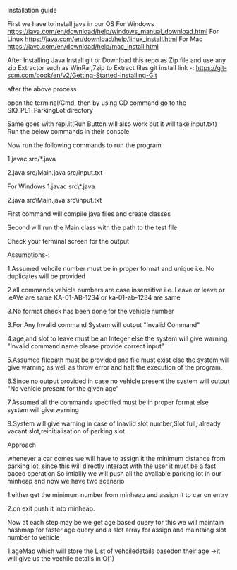 Installation guide

First we have to install java in our OS
For Windows
https://java.com/en/download/help/windows_manual_download.html
For Linux
https://java.com/en/download/help/linux_install.html
For Mac
https://java.com/en/download/help/mac_install.html

After Installing Java
Install git or Download this repo as Zip file and use any zip Extractor such as WinRar,7zip
to Extract files
git install link -: https://git-scm.com/book/en/v2/Getting-Started-Installing-Git


after the above process

open the terminal/Cmd, then by using CD command
go to the SIQ_PE1_ParkingLot directory

Same goes with repl.it(Run Button will also work but it will take input.txt)
Run the below commands in their console

Now run the following commands to run the program

1.javac src/*.java

2.java src/Main.java src/input.txt

For Windows 
1.javac src\\*.java

2.java src\\Main.java src\\input.txt


First command will compile java files and create classes

Second will run the Main class with the path to the test file

Check your terminal screen for the output



Assumptions-:

1.Assumed vehcile number must be in proper format and unique i.e. No duplicates will be provided

2.all commands,vehicle numbers are case insensitive i.e. Leave or leave or leAVe are same KA-01-AB-1234 or ka-01-ab-1234 are same

3.No format check has been done for the vehicle number

3.For Any Invalid command System will output "Invalid Command"

4.age,and slot to leave must be an Integer else
the system will give warning "Invalid command name please provide correct input"

5.Assumed filepath must be provided and file must exist else the system will give warning as well as throw error and halt the execution of the program.

6.Since no output provided in case no vehicle present 
the system will output "No vehicle present for the given age"

7.Assumed all the commands specified must be in proper format else system will give warning

8.System will give warning in case of Inavlid slot number,Slot full, already vacant slot,reinitialisation of parking slot



Approach

whenever a car comes we will have to assign it the minimum distance from parking lot, since this will directly interact with the user it must be a fast paced operation
So intiallly we will push all the avaliable parking lot in our minheap and now we have two scenario

1.either get the minimum number from minheap and assign it to car on entry

2.on exit push it into minheap.

Now at each step may be we get age based query
for this we will maintain
hashmap for faster age query
and a slot array for assign and maintaing slot number to vehicle

1.ageMap which will store the List of vehciledetails basedon their age
->it will give us the vechile details in O(1)